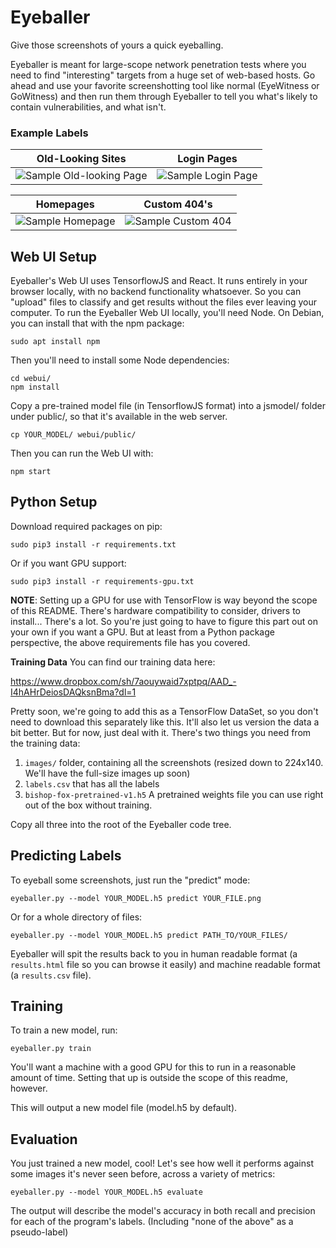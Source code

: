 # Eyeballer
Give those screenshots of yours a quick eyeballing.

Eyeballer is meant for large-scope network penetration tests where you need to find "interesting" targets from a huge set of web-based hosts. Go ahead and use your favorite screenshotting tool like normal (EyeWitness or GoWitness) and then run them through Eyeballer to tell you what's likely to contain vulnerabilities, and what isn't.


### Example Labels

| Old-Looking Sites | Login Pages |
| ------ |:-----:|
| ![Sample Old-looking Page](/docs/old-looking.png) | ![Sample Login Page](/docs/login.png) |

| Homepages | Custom 404's |
| ------ |:-----:|
| ![Sample Homepage](/docs/homepage.png) | ![Sample Custom 404](/docs/404.png) |

## Web UI Setup

Eyeballer's Web UI uses TensorflowJS and React. It runs entirely in your browser locally, with no backend functionality whatsoever. So you can "upload" files to classify and get results without the files ever leaving your computer. To run the Eyeballer Web UI locally, you'll need Node. On Debian, you can install that with the npm package:

```
sudo apt install npm
```

Then you'll need to install some Node dependencies:

```
cd webui/
npm install
```

Copy a pre-trained model file (in TensorflowJS format) into a jsmodel/ folder under public/, so that it's available in the web server.

```
cp YOUR_MODEL/ webui/public/
```

Then you can run the Web UI with:

```
npm start
```

## Python Setup

Download required packages on pip:
```
sudo pip3 install -r requirements.txt
```

Or if you want GPU support:
```
sudo pip3 install -r requirements-gpu.txt
```

**NOTE**: Setting up a GPU for use with TensorFlow is way beyond the scope of this README. There's hardware compatibility to consider, drivers to install... There's a lot. So you're just going to have to figure this part out on your own if you want a GPU. But at least from a Python package perspective, the above requirements file has you covered.

**Training Data** You can find our training data here:

https://www.dropbox.com/sh/7aouywaid7xptpq/AAD_-I4hAHrDeiosDAQksnBma?dl=1

Pretty soon, we're going to add this as a TensorFlow DataSet, so you don't need to download this separately like this. It'll also let us version the data a bit better. But for now, just deal with it. There's two things you need from the training data:

1. `images/` folder, containing all the screenshots (resized down to 224x140. We'll have the full-size images up soon)
2. `labels.csv` that has all the labels
3. `bishop-fox-pretrained-v1.h5` A pretrained weights file you can use right out of the box without training.

Copy all three into the root of the Eyeballer code tree.

## Predicting Labels
To eyeball some screenshots, just run the "predict" mode:

```
eyeballer.py --model YOUR_MODEL.h5 predict YOUR_FILE.png
```

Or for a whole directory of files:

```
eyeballer.py --model YOUR_MODEL.h5 predict PATH_TO/YOUR_FILES/
```

Eyeballer will spit the results back to you in human readable format (a `results.html` file so you can browse it easily) and machine readable format (a `results.csv` file).


## Training
To train a new model, run:
```
eyeballer.py train
```

You'll want a machine with a good GPU for this to run in a reasonable amount of time. Setting that up is outside the scope of this readme, however.

This will output a new model file (model.h5 by default).

## Evaluation

You just trained a new model, cool! Let's see how well it performs against some images it's never seen before, across a variety of metrics:

```
eyeballer.py --model YOUR_MODEL.h5 evaluate
```

The output will describe the model's accuracy in both recall and precision for each of the program's labels. (Including "none of the above" as a pseudo-label)
